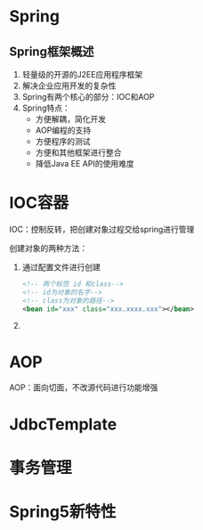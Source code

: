 # Spring

## Spring框架概述

1. 轻量级的开源的J2EE应用程序框架
2. 解决企业应用开发的复杂性
3. Spring有两个核心的部分：IOC和AOP
4. Spring特点：
   - 方便解耦，简化开发
   - AOP编程的支持
   - 方便程序的测试
   - 方便和其他框架进行整合
   - 降低Java EE API的使用难度

# IOC容器

IOC：控制反转，把创建对象过程交给spring进行管理

创建对象的两种方法：

1. 通过配置文件进行创建

   ```xml
   <!-- 两个标签 id 和class-->
   <!-- id为对象的名字-->
   <!-- class为对象的路径-->
   <bean id="xxx" class="xxx.xxxx.xxx"></bean>
   ```

   

2. 

# AOP

AOP：面向切面，不改源代码进行功能增强

# JdbcTemplate

# 事务管理

# Spring5新特性

